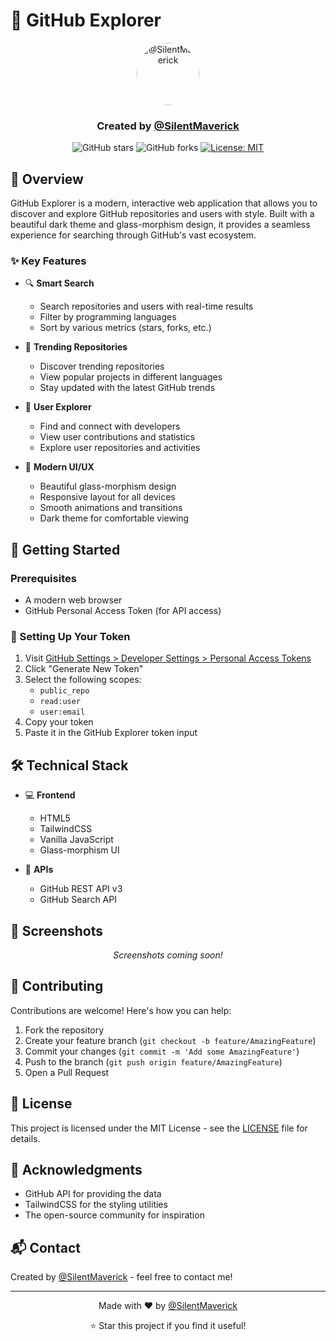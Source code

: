 # 🚀 GitHub Explorer

<div align="center">
  <img src="https://github.com/SilentMaverick.png" alt="@SilentMaverick" width="100" style="border-radius: 50%;" />
  <h3>Created by <a href="https://github.com/SilentMaverick">@SilentMaverick</a></h3>
  
  ![GitHub stars](https://img.shields.io/github/stars/SilentMaverick/github-search-enhanced?style=social)
  ![GitHub forks](https://img.shields.io/github/forks/SilentMaverick/github-search-enhanced?style=social)
  [![License: MIT](https://img.shields.io/badge/License-MIT-blue.svg)](https://opensource.org/licenses/MIT)
</div>

## 🌟 Overview

GitHub Explorer is a modern, interactive web application that allows you to discover and explore GitHub repositories and users with style. Built with a beautiful dark theme and glass-morphism design, it provides a seamless experience for searching through GitHub's vast ecosystem.

### ✨ Key Features

- 🔍 **Smart Search**
  - Search repositories and users with real-time results
  - Filter by programming languages
  - Sort by various metrics (stars, forks, etc.)

- 🎯 **Trending Repositories**
  - Discover trending repositories
  - View popular projects in different languages
  - Stay updated with the latest GitHub trends

- 👥 **User Explorer**
  - Find and connect with developers
  - View user contributions and statistics
  - Explore user repositories and activities

- 🎨 **Modern UI/UX**
  - Beautiful glass-morphism design
  - Responsive layout for all devices
  - Smooth animations and transitions
  - Dark theme for comfortable viewing

## 🚀 Getting Started

### Prerequisites

- A modern web browser
- GitHub Personal Access Token (for API access)

### 🔑 Setting Up Your Token

1. Visit [GitHub Settings > Developer Settings > Personal Access Tokens](https://github.com/settings/tokens)
2. Click "Generate New Token"
3. Select the following scopes:
   - `public_repo`
   - `read:user`
   - `user:email`
4. Copy your token
5. Paste it in the GitHub Explorer token input

## 🛠️ Technical Stack

- 💻 **Frontend**
  - HTML5
  - TailwindCSS
  - Vanilla JavaScript
  - Glass-morphism UI

- 🔌 **APIs**
  - GitHub REST API v3
  - GitHub Search API

## 📱 Screenshots

<div align="center">
  <i>Screenshots coming soon!</i>
</div>

## 🤝 Contributing

Contributions are welcome! Here's how you can help:

1. Fork the repository
2. Create your feature branch (`git checkout -b feature/AmazingFeature`)
3. Commit your changes (`git commit -m 'Add some AmazingFeature'`)
4. Push to the branch (`git push origin feature/AmazingFeature`)
5. Open a Pull Request

## 📄 License

This project is licensed under the MIT License - see the [LICENSE](LICENSE) file for details.

## 🙏 Acknowledgments

- GitHub API for providing the data
- TailwindCSS for the styling utilities
- The open-source community for inspiration

## 📬 Contact

Created by [@SilentMaverick](https://github.com/SilentMaverick) - feel free to contact me!

---

<div align="center">
  Made with ❤️ by <a href="https://github.com/SilentMaverick">@SilentMaverick</a>
  
  ⭐️ Star this project if you find it useful!
</div> 